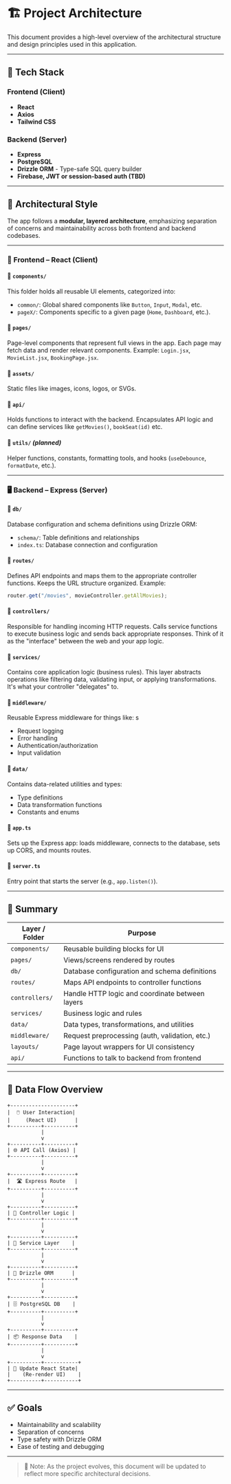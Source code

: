 # 🏗️ Project Architecture

This document provides a high-level overview of the architectural structure and design principles used in this application.

---

## 🔧 Tech Stack

### Frontend (Client)

- **React**
- **Axios**
- **Tailwind CSS**

### Backend (Server)

- **Express**
- **PostgreSQL**
- **Drizzle ORM** - Type-safe SQL query builder
- **Firebase, JWT or session-based auth (TBD)**

---

## 📐 Architectural Style

The app follows a **modular, layered architecture**, emphasizing separation of concerns and maintainability across both frontend and backend codebases.

---

### 🧩 Frontend – React (Client)

#### 📁 `components/`

This folder holds all reusable UI elements, categorized into:

- `common/`: Global shared components like `Button`, `Input`, `Modal`, etc.
- `pageX/`: Components specific to a given page (`Home`, `Dashboard`, etc.).

#### 📁 `pages/`

Page-level components that represent full views in the app. Each page may fetch data and render relevant components. Example: `Login.jsx`, `MovieList.jsx`, `BookingPage.jsx`.

#### 📁 `assets/`

Static files like images, icons, logos, or SVGs.

#### 📁 `api/`

Holds functions to interact with the backend. Encapsulates API logic and can define services like `getMovies()`, `bookSeat(id)` etc.

#### 📁 `utils/` _(planned)_

Helper functions, constants, formatting tools, and hooks (`useDebounce`, `formatDate`, etc.).

---

### 🖥 Backend – Express (Server)

#### 📁 `db/`

Database configuration and schema definitions using Drizzle ORM:

- `schema/`: Table definitions and relationships
- `index.ts`: Database connection and configuration

#### 📁 `routes/`

Defines API endpoints and maps them to the appropriate controller functions. Keeps the URL structure organized. Example:

```js
router.get("/movies", movieController.getAllMovies);
```

#### 📁 `controllers/`

Responsible for handling incoming HTTP requests. Calls service functions to execute business logic and sends back appropriate responses. Think of it as the "interface" between the web and your app logic.

#### 📁 `services/`

Contains core application logic (business rules). This layer abstracts operations like filtering data, validating input, or applying transformations. It's what your controller "delegates" to.

#### 📁 `middleware/`

Reusable Express middleware for things like:
s
- Request logging
- Error handling
- Authentication/authorization
- Input validation

#### 📁 `data/`

Contains data-related utilities and types:

- Type definitions
- Data transformation functions
- Constants and enums

#### 📄 `app.ts`

Sets up the Express app: loads middleware, connects to the database, sets up CORS, and mounts routes.

#### 📄 `server.ts`

Entry point that starts the server (e.g., `app.listen()`).

---

## 🧱 Summary

| Layer / Folder | Purpose                                         |
| -------------- | ----------------------------------------------- |
| `components/`  | Reusable building blocks for UI                 |
| `pages/`       | Views/screens rendered by routes                |
| `db/`          | Database configuration and schema definitions   |
| `routes/`      | Maps API endpoints to controller functions      |
| `controllers/` | Handle HTTP logic and coordinate between layers |
| `services/`    | Business logic and rules                        |
| `data/`        | Data types, transformations, and utilities      |
| `middleware/`  | Request preprocessing (auth, validation, etc.)  |
| `layouts/`     | Page layout wrappers for UI consistency         |
| `api/`         | Functions to talk to backend from frontend      |

---

## 🔄 Data Flow Overview

```
+---------------------+
|  🖱️ User Interaction|
|     (React UI)      |
+----------+----------+
           |
           v
+----------+----------+
| 🌐 API Call (Axios) |
+----------+----------+
           |
           v
+----------+----------+
|  🛣️ Express Route   |
+----------+----------+
           |
           v
+----------+----------+
| 🧭 Controller Logic |
+----------+----------+
           |
           v
+----------+----------+
| 🧠 Service Layer    |
+----------+----------+
           |
           v
+----------+----------+
| 🌊 Drizzle ORM      |
+----------+----------+
           |
           v
+----------+----------+
| 🗄️ PostgreSQL DB    |
+----------+----------+
           |
           v
+----------+----------+
| 📦 Response Data    |
+----------+----------+
           |
           v
+----------+-----------+
| 🔄 Update React State|
|    (Re-render UI)    |
+----------+-----------+
```

---

## ✅ Goals

- Maintainability and scalability
- Separation of concerns
- Type safety with Drizzle ORM
- Ease of testing and debugging

---

> 📌 Note: As the project evolves, this document will be updated to reflect more specific architectural decisions.
